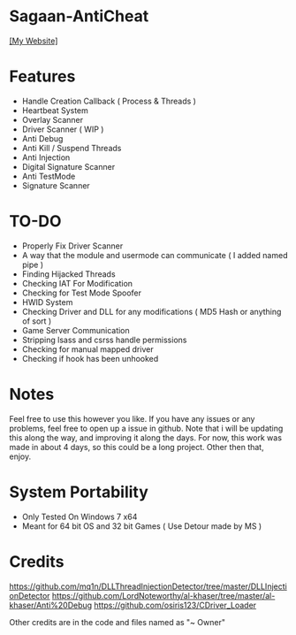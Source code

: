 # Sagaan-AntiCheat

[[My Website]](https://theherobrine9.wixsite.com/website/)

# Features
- Handle Creation Callback ( Process & Threads )
- Heartbeat System
- Overlay Scanner
- Driver Scanner ( WIP )
- Anti Debug
- Anti Kill / Suspend Threads
- Anti Injection
- Digital Signature Scanner
- Anti TestMode
- Signature Scanner

# TO-DO
- Properly Fix Driver Scanner
- A way that the module and usermode can communicate ( I added named pipe )
- Finding Hijacked Threads
- Checking IAT For Modification
- Checking for Test Mode Spoofer
- HWID System
- Checking Driver and DLL for any modifications ( MD5 Hash or anything of sort )
- Game Server Communication
- Stripping lsass and csrss handle permissions
- Checking for manual mapped driver
- Checking if hook has been unhooked

# Notes
Feel free to use this however you like. If you have any issues or any problems, feel free to open up a issue in github. Note that i will be updating this along the way, and improving it along the days. For now, this work was made in about 4 days, so this could be a long project. Other then that, enjoy.

 
# System Portability 
- Only Tested On Windows 7 x64
- Meant for 64 bit OS and 32 bit Games ( Use Detour made by MS )

# Credits
https://github.com/mq1n/DLLThreadInjectionDetector/tree/master/DLLInjectionDetector
https://github.com/LordNoteworthy/al-khaser/tree/master/al-khaser/Anti%20Debug
https://github.com/osiris123/CDriver_Loader

Other credits are in the code and files named as "~ Owner"

